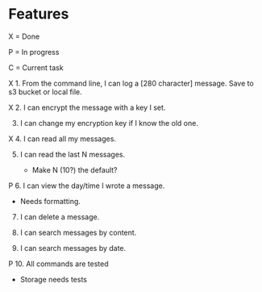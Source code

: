 # Features

X = Done

P = In progress

C = Current task

X 1. From the command line, I can log a [280 character] message. Save to s3 bucket or local file.

X 2. I can encrypt the message with a key I set.

3. I can change my encryption key if I know the old one.

X 4. I can read all my messages.

5. I can read the last N messages.

    * Make N (10?) the default?

P 6. I can view the day/time I wrote a message.

   * Needs formatting.

7. I can delete a message.

8. I can search messages by content.

9. I can search messages by date.

P 10. All commands are tested

   * Storage needs tests
    
